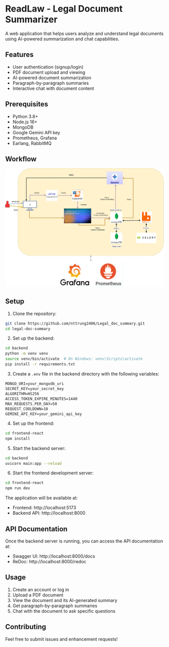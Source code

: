 # ReadLaw - Legal Document Summarizer

A web application that helps users analyze and understand legal documents using AI-powered summarization and chat capabilities.

## Features

- User authentication (signup/login)
- PDF document upload and viewing
- AI-powered document summarization
- Paragraph-by-paragraph summaries
- Interactive chat with document content

## Prerequisites

- Python 3.8+
- Node.js 16+
- MongoDB
- Google Gemini API key
- Prometheus, Grafana
- Earlang, RabbitMQ

## Workflow

![image](https://github.com/nttrung2406/Legal_doc_summary/blob/main/pipeline.jpg?raw=true)


## Setup

1. Clone the repository:
```bash
git clone https://github.com/nttrung2406/Legal_doc_summary.git
cd legal-doc-summary
```

2. Set up the backend:
```bash
cd backend
python -m venv venv
source venv/bin/activate  # On Windows: venv\Scripts\activate
pip install -r requirements.txt
```

3. Create a `.env` file in the backend directory with the following variables:
```
MONGO_URI=your_mongodb_uri
SECRET_KEY=your_secret_key
ALGORITHM=HS256
ACCESS_TOKEN_EXPIRE_MINUTES=1440
MAX_REQUESTS_PER_DAY=50
REQUEST_COOLDOWN=10
GEMINI_API_KEY=your_gemini_api_key
```

4. Set up the frontend:
```bash
cd frontend-react
npm install
```

5. Start the backend server:
```bash
cd backend
uvicorn main:app --reload
```

6. Start the frontend development server:
```bash
cd frontend-react
npm run dev
```

The application will be available at:
- Frontend: http://localhost:5173
- Backend API: http://localhost:8000

## API Documentation

Once the backend server is running, you can access the API documentation at:
- Swagger UI: http://localhost:8000/docs
- ReDoc: http://localhost:8000/redoc

## Usage

1. Create an account or log in
2. Upload a PDF document
3. View the document and its AI-generated summary
4. Get paragraph-by-paragraph summaries
5. Chat with the document to ask specific questions

## Contributing

Feel free to submit issues and enhancement requests!
